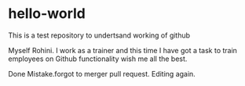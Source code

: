 # hello-world
This is a test repository to undertsand working of github

Myself Rohini. I work as a trainer and this time I have got a task to train employees on Github functionality wish me all the best.

Done Mistake.forgot to merger pull request. Editing again.
